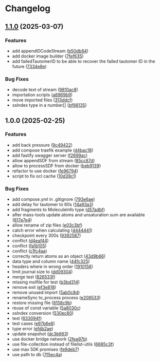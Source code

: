 # Changelog

## [1.1.0](https://github.com/cheminfo/ocl-cache/compare/v1.0.0...v1.1.0) (2025-03-07)


### Features

* add appendIDCodeStream ([b50db84](https://github.com/cheminfo/ocl-cache/commit/b50db844091d9e313d6f7c735ae7cf5e589cef4c))
* add docker image builder ([7fef635](https://github.com/cheminfo/ocl-cache/commit/7fef635c542ce04c0653df221776ac71d7979546))
* add failedTautomerID to be able to recover the failed tautomer ID in the future ([7334e8e](https://github.com/cheminfo/ocl-cache/commit/7334e8e3038ea3106060f912f37e9aeb7b416538))


### Bug Fixes

* decode text of stream ([9810ac8](https://github.com/cheminfo/ocl-cache/commit/9810ac8740f68b04a0736d8f84f2aa01e94b2fd0))
* importation scripts ([a8969b9](https://github.com/cheminfo/ocl-cache/commit/a8969b9b6369e7849d44718a46cc5e07dadb91d1))
* move imported files ([313ddcf](https://github.com/cheminfo/ocl-cache/commit/313ddcf29e4c1cdaae94d8a34a11fdfbe90cbd82))
* ssIndex type in a number[] ([bf98135](https://github.com/cheminfo/ocl-cache/commit/bf981354a6a081d9c07ceba8a15ba62a83d4a9d5))

## 1.0.0 (2025-02-25)

### Features

- add back pressure ([9c49422](https://github.com/cheminfo/ocl-cache/commit/9c49422a6ee1bbf1a946a6928ce503ab7fe7c117))
- add compose traefik example ([d4bac18](https://github.com/cheminfo/ocl-cache/commit/d4bac18de5fb9655f8516cc066c9c15be62957bf))
- add fastify swagger server ([f2699ac](https://github.com/cheminfo/ocl-cache/commit/f2699acd5a8db5dd6caf77a1ea125b5930233c27))
- allow appendSDF from stream ([85cc87d](https://github.com/cheminfo/ocl-cache/commit/85cc87d35fb57f5b965b7a00191fbf74589bd6a7))
- allow to processSDF from docker ([beb9139](https://github.com/cheminfo/ocl-cache/commit/beb91395eb83ac0563f0cd4631da511d84d02c31))
- refactor to use docker ([fe96794](https://github.com/cheminfo/ocl-cache/commit/fe96794a3871869e11431726e85cb6e9297c2782))
- script to fix ocl cache ([10d39c1](https://github.com/cheminfo/ocl-cache/commit/10d39c1f6ebcfb12902372d0909df8a466e041c2))

### Bug Fixes

- add compose.yml in .gitignore ([793e6ae](https://github.com/cheminfo/ocl-cache/commit/793e6ae9120060acf985137f817dc82f033539ab))
- add delay for tautomer to 60s ([14a93a3](https://github.com/cheminfo/ocl-cache/commit/14a93a3e45b425e5c3643afbcff65ec95cbc9098))
- add fragments to MoleculeInfo type ([d57adbf](https://github.com/cheminfo/ocl-cache/commit/d57adbf776dc5c99d42e330fdcb40edc6d2958c2))
- after mass-tools update atoms and unsaturation sum are available ([617a7e4](https://github.com/cheminfo/ocl-cache/commit/617a7e48f4d678e08ebfdf2504f07b66043fb86a))
- allow rename of zip files ([e03c3bf](https://github.com/cheminfo/ocl-cache/commit/e03c3bfbbd1506595d608d927d22e4a963233737))
- catch error when calculating ([4444441](https://github.com/cheminfo/ocl-cache/commit/44444413303d74f21fea800e1dfe57b291d57eb5))
- checkpoint every 300s ([9392587](https://github.com/cheminfo/ocl-cache/commit/93925872f633d128de94dfa0d670013e859de799))
- conflict ([d4eaf44](https://github.com/cheminfo/ocl-cache/commit/d4eaf445e5e34ffb4ec9554d0d70410fb0e01486))
- conflict ([fa1b105](https://github.com/cheminfo/ocl-cache/commit/fa1b105b836e728a2579dd1bc641bf163f5df017))
- conflict ([c1fc4aa](https://github.com/cheminfo/ocl-cache/commit/c1fc4aada247300b86c22bee0291b539dfa58ae2))
- correctly return atoms as an object ([43d9b66](https://github.com/cheminfo/ocl-cache/commit/43d9b662b40ff2ee5f8f4255a272a3089ad01a30))
- data type and column name ([44fc325](https://github.com/cheminfo/ocl-cache/commit/44fc32542a70c5f30ee02fa6ee59bd5a1152b79a))
- headers where in wrong order ([1910156](https://github.com/cheminfo/ocl-cache/commit/1910156191c32b61f853c12752151cbe0c1048f9))
- limit journal size to ([dd09304](https://github.com/cheminfo/ocl-cache/commit/dd0930464dc6afc6187bede52596f788626410f0))
- merge test ([826533f](https://github.com/cheminfo/ocl-cache/commit/826533fe428d2cf4c200a6ff32f58504cab276d0))
- missing molfile for test ([b3bd314](https://github.com/cheminfo/ocl-cache/commit/b3bd31407c95dc9aba02bed57d39b4721b644c5b))
- remove exit ([ef3e818](https://github.com/cheminfo/ocl-cache/commit/ef3e8182e5c97d13102e587c08e12a96c8dd5124))
- remove unused import ([5ab0c8d](https://github.com/cheminfo/ocl-cache/commit/5ab0c8d2e93612c8fc2f2cee2e92795166acf8c1))
- renameSync to_process process ([e208533](https://github.com/cheminfo/ocl-cache/commit/e208533dec051e46c917f527f93b63e2dc9ae325))
- restore missing file ([8158c9b](https://github.com/cheminfo/ocl-cache/commit/8158c9b9a835f9d56c8e8590d2bf5cb9d41bc447))
- reuse of const variable ([5a8030c](https://github.com/cheminfo/ocl-cache/commit/5a8030ccacdc8ff7cfc86c4bc310f771e66b96a3))
- ssIndex conversion ([530ec80](https://github.com/cheminfo/ocl-cache/commit/530ec80b9ba06fb1928f67c3ee3534bd73bebc58))
- test ([633094f](https://github.com/cheminfo/ocl-cache/commit/633094f0bc11248b31d39089b8d965532545e771))
- test cases ([e97b6e8](https://github.com/cheminfo/ocl-cache/commit/e97b6e82547b13a182b1d6495fcb8c1507f82d5e))
- type error ([efdb2ae](https://github.com/cheminfo/ocl-cache/commit/efdb2ae9588c7690433e162e4967e3256533bbe3))
- update snapshot ([dc3b663](https://github.com/cheminfo/ocl-cache/commit/dc3b6636fceea990fd75080234dabe0b70bf11c3))
- use docker bridge network ([2fea97b](https://github.com/cheminfo/ocl-cache/commit/2fea97bead4f1bdd605ba630f1625ddf86e90176))
- use file-collection instead of filelist-utils ([6685c3f](https://github.com/cheminfo/ocl-cache/commit/6685c3f3627399482ff9b3b2eb595b76e8bbe394))
- use max 50K promises ([fe9deb7](https://github.com/cheminfo/ocl-cache/commit/fe9deb7afec6e7d86ab52003f77cdbc7fc9cc07c))
- use path to db ([7f5ec4a](https://github.com/cheminfo/ocl-cache/commit/7f5ec4ac1ea644c6ac048b167ba039b43195fee4))
